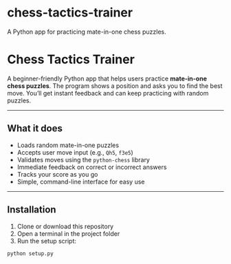 # chess-tactics-trainer
A Python app for practicing mate-in-one chess puzzles.
# Chess Tactics Trainer

A beginner-friendly Python app that helps users practice **mate-in-one chess puzzles**. The program shows a position and asks you to find the best move. You’ll get instant feedback and can keep practicing with random puzzles.

---

## What it does

- Loads random mate-in-one puzzles
- Accepts user move input (e.g., `Qh5`, `f3e5`)
- Validates moves using the `python-chess` library
- Immediate feedback on correct or incorrect answers
- Tracks your score as you go
- Simple, command-line interface for easy use

---

## Installation

1. Clone or download this repository  
2. Open a terminal in the project folder  
3. Run the setup script:

```bash
python setup.py
